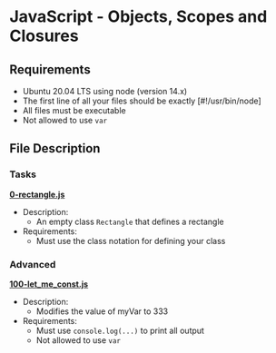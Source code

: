 # JavaScript - Objects, Scopes and Closures
## Requirements
- Ubuntu 20.04 LTS using node (version 14.x)
- The first line of all your files should be exactly [#!/usr/bin/node]
- All files must be executable
- Not allowed to use `var`
## File Description
### Tasks
**[0-rectangle.js](0-rectangle.js)**
* Description:
    * An empty class `Rectangle` that defines a rectangle
* Requirements:
    * Must use the class notation for defining your class
    

    
### Advanced
**[100-let_me_const.js](100-let_me_const.js)**
* Description:
    * Modifies the value of myVar to 333
* Requirements:
    * Must use `console.log(...)` to print all output
    * Not allowed to use `var`